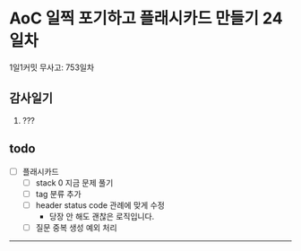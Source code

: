 # AoC 일찍 포기하고 플래시카드 만들기 24일차

1일1커밋 무사고: 753일차

## 감사일기

1. ???

## todo

- [ ] 플래시카드
  - [ ] stack 0 지금 문제 풀기
  - [ ] tag 분류 추가
  - [ ] header status code 관례에 맞게 수정
    - 당장 안 해도 괜찮은 로직입니다.
  - [ ] 질문 중복 생성 예외 처리

---


